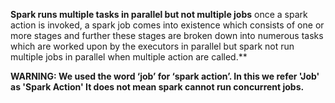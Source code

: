 **Spark runs multiple tasks in parallel but not multiple jobs**
once a spark action is invoked, a spark job comes into existence which consists of one or more stages and further these stages are broken down into numerous tasks which are worked upon by the executors in parallel but spark not run multiple jobs in parallel when multiple action are called.**

**WARNING: We used the word ‘job’ for ‘spark action’. In this we refer 'Job' as 'Spark Action' It does not mean spark cannot run concurrent jobs.**
<!--stackedit_data:
eyJoaXN0b3J5IjpbLTE1MjQwMzMyNTksLTE5NjUyMDY2MywtMj
A4ODc0NjYxMiwtMTAzMzU3NzE3MCw5NTM3NzE5NTgsMzUwNjc5
MzMxLDU4NzYxNjU3LDM2MjkxNTc3MSwxNDg4MzQ1ODIwLC00OT
MzMjM2MjUsLTEyNzg0NjY3NywtOTk5MDMwMzIyLC0xNzA2NzMx
OTkyLDkwNzg5NzcyMiwtMTM0MzU4MDA3NiwtMTg3Mjc1OTY1OS
w2NzkzMzIzNjUsLTQwMzk3NzQ2MSwtMTczMjIzODc5OCwtNDcx
NjgyODkxXX0=
-->